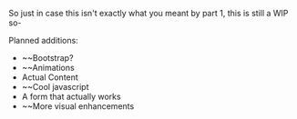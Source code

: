 So just in case this isn't exactly what you meant by part 1, this is still a WIP so-

Planned additions: 
- ~~Bootstrap?
- ~~Animations
- Actual Content
- ~~Cool javascript
- A form that actually works
- ~~More visual enhancements
